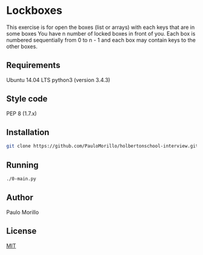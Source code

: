 # Lockboxes

This exercise is for open the boxes (list or arrays) with each keys that are in some boxes
You have n number of locked boxes in front of you. Each box is numbered sequentially from 0 to n - 1 and each box may contain keys to the other boxes.

## Requirements

Ubuntu 14.04 LTS
python3 (version 3.4.3)

## Style code
PEP 8 (1.7.x)


## Installation

```bash
git clone https://github.com/PauloMorillo/holbertonschool-interview.git
```


## Running


```bash
./0-main.py
```

## Author
Paulo Morillo

## License
[MIT](https://choosealicense.com/licenses/mit/)
